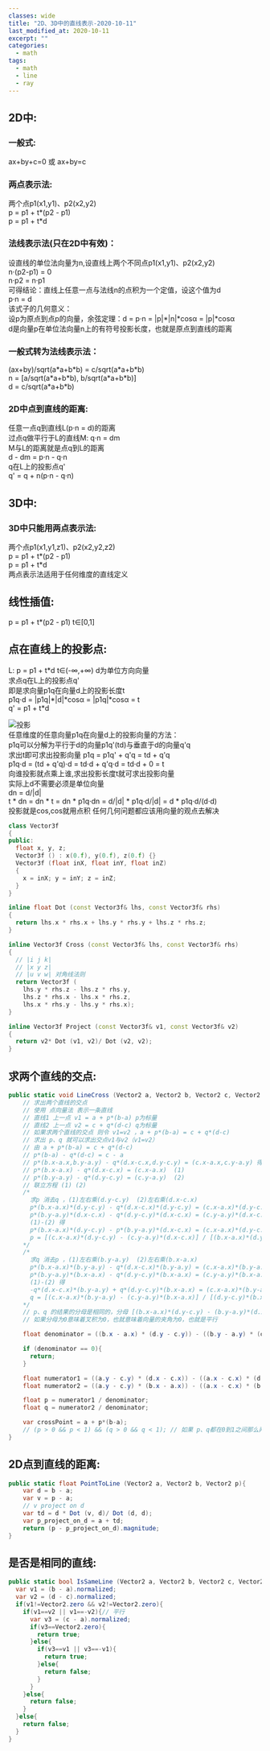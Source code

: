 ```yaml
---
classes: wide
title: "2D、3D中的直线表示-2020-10-11"
last_modified_at: 2020-10-11
excerpt: ""
categories:
  - math
tags:
  - math
  - line
  - ray
---
```


## 2D中:

### 一般式:
ax+by+c=0 或 ax+by=c 

### 两点表示法:
两个点p1(x1,y1)、p2(x2,y2)  
p = p1 + t\*(p2 - p1)  
p = p1 + t\*d  

### 法线表示法(只在2D中有效)：
设直线的单位法向量为n,设直线上两个不同点p1(x1,y1)、p2(x2,y2)  
n·(p2-p1) = 0  
n·p2 = n·p1  
可得结论：直线上任意一点与法线n的点积为一个定值，设这个值为d  
p·n = d  
该式子的几何意义：  
设p为原点到点p的向量，余弦定理：d = p·n = |p|\*|n|\*cosα = |p|\*cosα  
d是向量p在单位法向量n上的有符号投影长度，也就是原点到直线的距离  

### 一般式转为法线表示法：
(ax+by)/sqrt(a\*a+b\*b) = c/sqrt(a\*a+b\*b)  
n = [a/sqrt(a\*a+b\*b), b/sqrt(a\*a+b\*b)]  
d = c/sqrt(a\*a+b\*b)

### 2D中点到直线的距离:
任意一点q到直线L(p·n = d)的距离  
过点q做平行于L的直线M: q·n = dm  
M与L的距离就是点q到L的距离  
d - dm = p·n - q·n  
q在L上的投影点q'  
q' = q + n(p·n - q·n) 

## 3D中:

### 3D中只能用两点表示法:
两个点p1(x1,y1,z1)、p2(x2,y2,z2)  
p = p1 + t\*(p2 - p1)  
p = p1 + t\*d  
两点表示法适用于任何维度的直线定义

## 线性插值:
p = p1 + t\*(p2 - p1) t∈[0,1]  

## 点在直线上的投影点:
L: p = p1 + t\*d  t∈(-∞,+∞)  d为单位方向向量  
求点q在L上的投影点q'  
即是求向量p1q在向量d上的投影长度t  
p1q·d = |p1q|\*|d|\*cosα = |p1q|\*cosα = t  
q' = p1 + t\*d

![投影](/assets/images/touying.png)  
任意维度的任意向量p1q在向量d上的投影向量的方法：  
p1q可以分解为平行于d的向量p1q'(td)与垂直于d的向量q'q  
求出t即可求出投影向量
p1q = p1q' + q'q = td + q'q  
p1q·d = (td + q'q)·d = td·d + q'q·d = td·d + 0 = t  
向谁投影就点乘上谁,求出投影长度t就可求出投影向量  
实际上d不需要必须是单位向量  
dn = d/|d|  
t \* dn = dn \* t = dn \* p1q·dn = d/|d| \* p1q·d/|d| = d \* p1q·d/(d·d)  
投影就是cos,cos就用点积
任何几何问题都应该用向量的观点去解决

```cpp
class Vector3f
{
public:
  float x, y, z;
  Vector3f () : x(0.f), y(0.f), z(0.f) {}
  Vector3f (float inX, float inY, float inZ)	
  { 
    x = inX; y = inY; z = inZ; 
  }
}

inline float Dot (const Vector3f& lhs, const Vector3f& rhs)
{ 
  return lhs.x * rhs.x + lhs.y * rhs.y + lhs.z * rhs.z; 
}

inline Vector3f Cross (const Vector3f& lhs, const Vector3f& rhs)
{
  // |i j k|
  // |x y z|
  // |u v w| 对角线法则  
  return Vector3f (
    lhs.y * rhs.z - lhs.z * rhs.y,
    lhs.z * rhs.x - lhs.x * rhs.z,
    lhs.x * rhs.y - lhs.y * rhs.x);
}

inline Vector3f Project (const Vector3f& v1, const Vector3f& v2)
{ 
  return v2* Dot (v1, v2)/ Dot (v2, v2); 
}
```

## 求两个直线的交点:

```csharp
public static void LineCross (Vector2 a, Vector2 b, Vector2 c, Vector2 d){
    // 求出两个直线的交点
    // 使用 点向量法 表示一条直线
    // 直线1 上一点 v1 = a + p*(b-a) p为标量
    // 直线2 上一点 v2 = c + q*(d-c) q为标量
    // 如果求两个直线的交点 则令 v1=v2 ，a + p*(b-a) = c + q*(d-c)
    // 求出 p、q 就可以求出交点v1与v2（v1=v2）
    // 由 a + p*(b-a) = c + q*(d-c)
    // p*(b-a) - q*(d-c) = c - a
    // p*(b.x-a.x,b.y-a.y) - q*(d.x-c.x,d.y-c.y) = (c.x-a.x,c.y-a.y) 得如下两个式子：
    // p*(b.x-a.x) - q*(d.x-c.x) = (c.x-a.x)  (1)
    // p*(b.y-a.y) - q*(d.y-c.y) = (c.y-a.y)  (2)
    // 联立方程 (1) (2)
    /*
      求p 消去q ，(1)左右乘(d.y-c.y)  (2)左右乘(d.x-c.x)
      p*(b.x-a.x)*(d.y-c.y) - q*(d.x-c.x)*(d.y-c.y) = (c.x-a.x)*(d.y-c.y)  (1)
      p*(b.y-a.y)*(d.x-c.x) - q*(d.y-c.y)*(d.x-c.x) = (c.y-a.y)*(d.x-c.x)  (2)
      (1)-(2) 得
      p*(b.x-a.x)*(d.y-c.y) - p*(b.y-a.y)*(d.x-c.x) = (c.x-a.x)*(d.y-c.y) - (c.y-a.y)*(d.x-c.x)
      p = [(c.x-a.x)*(d.y-c.y) - (c.y-a.y)*(d.x-c.x)] / [(b.x-a.x)*(d.y-c.y) - (b.y-a.y)*(d.x-c.x)]
    */
    /*
      求q 消去p ，(1)左右乘(b.y-a.y)  (2)左右乘(b.x-a.x)
      p*(b.x-a.x)*(b.y-a.y) - q*(d.x-c.x)*(b.y-a.y) = (c.x-a.x)*(b.y-a.y)  (1)
      p*(b.y-a.y)*(b.x-a.x) - q*(d.y-c.y)*(b.x-a.x) = (c.y-a.y)*(b.x-a.x)  (2)
      (1)-(2) 得
      -q*(d.x-c.x)*(b.y-a.y) + q*(d.y-c.y)*(b.x-a.x) = (c.x-a.x)*(b.y-a.y) - (c.y-a.y)*(b.x-a.x)
      q = [(c.x-a.x)*(b.y-a.y) - (c.y-a.y)*(b.x-a.x)] / [(d.y-c.y)*(b.x-a.x) - (d.x-c.x)*(b.y-a.y)]
    */
    // p、q 的结果的分母是相同的，分母 [(b.x-a.x)*(d.y-c.y) - (b.y-a.y)*(d.x-c.x)] 为 向量ab与向量cd的叉积
    // 如果分母为0意味着叉积为0，也就意味着向量的夹角为0，也就是平行

    float denominator = ((b.x - a.x) * (d.y - c.y)) - ((b.y - a.y) * (d.x - c.x));

    if (denominator == 0){
      return;
    }

    float numerator1 = ((a.y - c.y) * (d.x - c.x)) - ((a.x - c.x) * (d.y - c.y));
    float numerator2 = ((a.y - c.y) * (b.x - a.x)) - ((a.x - c.x) * (b.y - a.y));

    float p = numerator1 / denominator;
    float q = numerator2 / denominator;

    var crossPoint = a + p*(b-a);
    // (p > 0 && p < 1) && (q > 0 && q < 1); // 如果 p、q都在0到1之间那么两个线段是相交的
}

```

## 2D点到直线的距离:
```csharp
public static float PointToLine (Vector2 a, Vector2 b, Vector2 p){
    var d = b - a;
    var v = p - a;
    // v project on d
    var td = d * Dot (v, d)/ Dot (d, d);
    var p_project_on_d = a + td;
    return (p - p_project_on_d).magnitude;
}
```

## 是否是相同的直线:
```csharp
public static bool IsSameLine (Vector2 a, Vector2 b, Vector2 c, Vector2 d){
  var v1 = (b - a).normalized;
  var v2 = (d - c).normalized;
  if(v1!=Vector2.zero && v2!=Vector2.zero){
    if(v1==v2 || v1==-v2){// 平行
      var v3 = (c - a).normalized;
      if(v3==Vector2.zero){
        return true;
      }else{
        if(v3==v1 || v3==-v1){
          return true;
        }else{
          return false;
        }
      }
    }else{
      return false;
    }
  }else{
    return false;
  }
}
```
